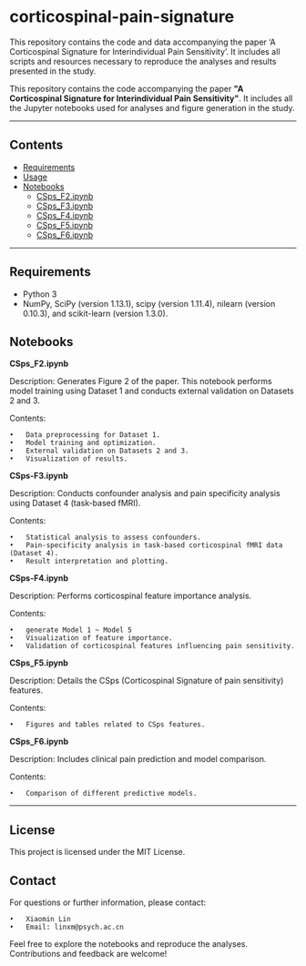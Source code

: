 # corticospinal-pain-signature

This repository contains the code and data accompanying the paper ‘A Corticospinal Signature for Interindividual Pain Sensitivity’. It includes all scripts and resources necessary to reproduce the analyses and results presented in the study.

This repository contains the code accompanying the paper **"A Corticospinal Signature for Interindividual Pain Sensitivity"**. It includes all the Jupyter notebooks used for analyses and figure generation in the study.

---

## Contents

- [Requirements](#requirements)
- [Usage](#usage)
- [Notebooks](#notebooks)
  - [CSps_F2.ipynb](#CSps_F2.ipynb)
  - [CSps_F3.ipynb](#CSps_F3.ipynb)
  - [CSps_F4.ipynb](#CSps_F4.ipynb)
  - [CSps_F5.ipynb](#CSps_F5.ipynb)
  - [CSps_F6.ipynb](#CSps_F6.ipynb)

---

## Requirements

- Python 3
- NumPy, SciPy (version 1.13.1), scipy (version 1.11.4), nilearn (version 0.10.3), and scikit-learn (version 1.3.0).

## Notebooks

**CSps_F2.ipynb**

Description: Generates Figure 2 of the paper. This notebook performs model training using Dataset 1 and conducts external validation on Datasets 2 and 3.

Contents:

```
•	Data preprocessing for Dataset 1.
•	Model training and optimization.
•	External validation on Datasets 2 and 3.
•	Visualization of results.
```

**CSps-F3.ipynb**

Description: Conducts confounder analysis and pain specificity analysis using Dataset 4 (task-based fMRI).

Contents:

```
•	Statistical analysis to assess confounders.
•	Pain-specificity analysis in task-based corticospinal fMRI data (Dataset 4).
•	Result interpretation and plotting.
```

**CSps-F4.ipynb**

Description: Performs corticospinal feature importance analysis.

Contents:

```
•	generate Model 1 ~ Model 5
•	Visualization of feature importance.
•	Validation of corticospinal features influencing pain sensitivity.
```

**CSps_F5.ipynb**

Description: Details the CSps (Corticospinal Signature of pain sensitivity) features.

Contents:

```
•	Figures and tables related to CSps features.
```

**CSps_F6.ipynb**

Description: Includes clinical pain prediction and model comparison.

Contents:

```
•	Comparison of different predictive models.
```

---

**License**
-------

This project is licensed under the MIT License.

**Contact**
-------

For questions or further information, please contact:

```
•	Xiaomin Lin
•	Email: linxm@psych.ac.cn
```

Feel free to explore the notebooks and reproduce the analyses. Contributions and feedback are welcome!
